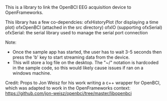 This is a library to link the OpenBCI EEG acquisition device to OpenFrameworks. 

This library has a few co-dependcies:
ofxHistoryPlot (for displaying a time plot)
ofxOpenBCI (attached in the src directory)
ofxIO (supporting ofxSerial)
ofxSerial: the serial library used to manage the serial port connection

Note: 
+ Once the sample app has started, the user has to wait 3-5 seconds then press the 'b' key to start streaming data from the device.
+ This will store a log file on the desktop. The "~/" notation is hardcoded in the sample code, so this would likely cause issues if ran on a windows machine.

Credit: 
Props to Jon Weisz for his work writing a c++ wrapper for OpenBCI, which was adapted to work in the OpenFrameworks context: https://github.com/jon-weisz/openbci/tree/master/libopenbci 
